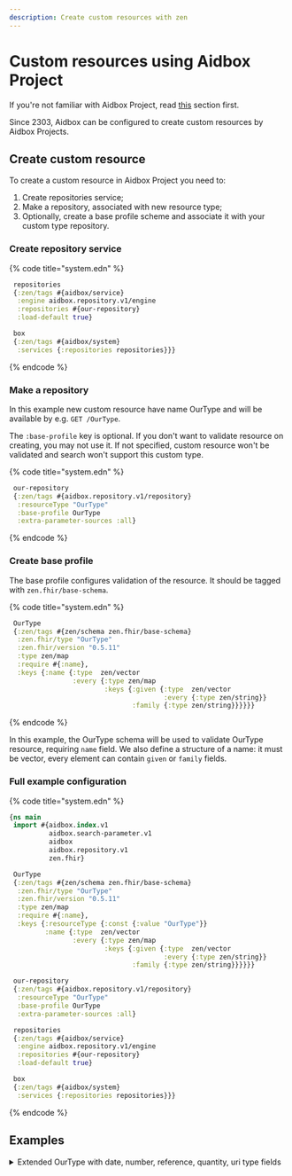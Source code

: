```yaml
---
description: Create custom resources with zen
---
```


# Custom resources using Aidbox Project

If you're not familiar with Aidbox Project, read [this](../../aidbox-configuration/aidbox-zen-lang-project/aidbox-configuration-project-structure.md) section first.

Since 2303, Aidbox can be configured to create custom resources by Aidbox Projects.&#x20;

## Create custom resource

To create a custom resource in Aidbox Project you need to:

1. Create repositories service;
2. Make a repository, associated with new resource type;
3. Optionally, create a base profile scheme and associate it with your custom type repository.

### Create repository service

{% code title="system.edn" %}
```clojure
 repositories
 {:zen/tags #{aidbox/service}
  :engine aidbox.repository.v1/engine
  :repositories #{our-repository}
  :load-default true}

 box 
 {:zen/tags #{aidbox/system}
  :services {:repositories repositories}}}
```
{% endcode %}

### Make a repository

In this example new custom resource have name OurType and will be available by e.g. `GET /OurType`.&#x20;

The `:base-profile` key is optional. If you don't want to validate resource on creating, you may not use it.  If not specified, custom resource won't be validated and search won't support this custom type.

{% code title="system.edn" %}
```clojure
 our-repository
 {:zen/tags #{aidbox.repository.v1/repository}
  :resourceType "OurType"
  :base-profile OurType
  :extra-parameter-sources :all}

```
{% endcode %}

### Create base profile

The base profile configures validation of the resource. It should be tagged with `zen.fhir/base-schema`.&#x20;

{% code title="system.edn" %}
```clojure
 OurType
 {:zen/tags #{zen/schema zen.fhir/base-schema}
  :zen.fhir/type "OurType"
  :zen.fhir/version "0.5.11"
  :type zen/map
  :require #{:name},
  :keys {:name {:type  zen/vector
                :every {:type zen/map
                        :keys {:given {:type  zen/vector
                                       :every {:type zen/string}}
                               :family {:type zen/string}}}}}}
```
{% endcode %}

In this example, the OurType schema will be used to validate OurType resource, requiring `name` field. We also define a structure of a name: it must be vector, every element can contain `given` or `family` fields. &#x20;

### Full example configuration

{% code title="system.edn" %}
```clojure
{ns main
 import #{aidbox.index.v1
          aidbox.search-parameter.v1
          aidbox
          aidbox.repository.v1
          zen.fhir}

 OurType
 {:zen/tags #{zen/schema zen.fhir/base-schema}
  :zen.fhir/type "OurType"
  :zen.fhir/version "0.5.11"
  :type zen/map
  :require #{:name},
  :keys {:resourceType {:const {:value "OurType"}}
         :name {:type  zen/vector
                :every {:type zen/map
                        :keys {:given {:type  zen/vector
                                       :every {:type zen/string}}
                               :family {:type zen/string}}}}}}

 our-repository
 {:zen/tags #{aidbox.repository.v1/repository}
  :resourceType "OurType"
  :base-profile OurType
  :extra-parameter-sources :all}

 repositories
 {:zen/tags #{aidbox/service}
  :engine aidbox.repository.v1/engine
  :repositories #{our-repository}
  :load-default true}

 box 
 {:zen/tags #{aidbox/system}
  :services {:repositories repositories}}}

```
{% endcode %}

## Examples

<details>

<summary>Extended OurType with date, number, reference, quantity, uri type fields</summary>

```clojure
{ns main
 import #{aidbox.index.v1
          aidbox.search-parameter.v1
          aidbox
          aidbox.repository.v1
          zen.fhir}

 Resource
 {:zen/tags #{zen/schema zen.fhir/structure-schema}
  :type zen/map
  :zen.fhir/version "0.5.11"
  :keys {:id {:type zen/string}
         :resourceType {:type zen/string}
         :meta {:type zen/map
                :keys {:profile {:type zen/vector
                                 :every {:type zen/string}}
                       :lastUpdated {:type zen/datetime}}}}}

 OurType
 {:zen/tags #{zen/schema zen.fhir/base-schema}
  :confirms #{Resource}
  :zen.fhir/type "OurType"
  :zen.fhir/version "0.5.11"
  :type zen/map
  :require #{:name},
  :keys {:resourceType {:const {:value "OurType"}}
         :mydate {:type zen/string
                  :zen.fhir/type "date"
                  :regex "^([0-9]([0-9]([0-9][1-9]|[1-9]0)|[1-9]00)|[1-9]000)(-(0[1-9]|1[0-2])(-(0[1-9]|[1-2][0-9]|3[0-1]))?)?$"}
         :mynumber {:type zen/number
                    :zen.fhir/type "integer"}
         :active {:type zen/boolean
                  :zen.fhir/type "boolean"}
         :myreference {:confirms #{zen.fhir/Reference}
                       :zen.fhir/type "Reference"
                       ; MyType, MyType2 are also base-profile schemas
                       ; for custom repositories 
                       :zen.fhir/reference {:refers #{MyType MyType2}}}
         :myquantity {:zen.fhir/type "Quantity"
                      :type zen/map
                      :keys {:value {:type zen/number}
                             :code {:type zen/string}
                             :system {:type zen/string}}}
         :myuri {:zen.fhir/type "uri"
                 :type zen/string}
         :name {:type zen/vector
                :every {:type zen/map
                        :keys {:given {:type zen/vector
                                       :every {:type zen/string}}
                               :family {:type zen/string}}}}}}

 our-param-reference
 {:zen/tags #{aidbox.search-parameter.v1/search-parameter}
  :name "reference"
  :type :reference
  :resource {:resourceType "Entity" :id "OurType"}
  :expression [["myreference"]]}

 our-param-string
 {:zen/tags #{aidbox.search-parameter.v1/search-parameter}
  :name "string"
  :type :string
  :resource {:resourceType "Entity" :id "OurType"}
  :expression [["name" "given"] ["name" "family"]]}

 our-param-date
 {:zen/tags #{aidbox.search-parameter.v1/search-parameter}
  :name "date"
  :type :date
  :resource {:resourceType "Entity" :id "OurType"}
  :expression [["mydate"]]}

 our-param-number
 {:zen/tags #{aidbox.search-parameter.v1/search-parameter}
  :name "number"
  :type :number
  :resource {:resourceType "Entity" :id "OurType"}
  :expression [["mynumber"]]}

 our-param-token
 {:zen/tags #{aidbox.search-parameter.v1/search-parameter}
  :name "token"
  :type :token
  :resource {:resourceType "Entity" :id "OurType"}
  :expression [["active"]]}

 our-param-quantity
 {:zen/tags #{aidbox.search-parameter.v1/search-parameter}
  :name "quantity"
  :type :quantity
  :resource {:resourceType "Entity" :id "OurType"}
  :expression [["myquantity"]]}

 our-param-uri
 {:zen/tags #{aidbox.search-parameter.v1/search-parameter}
  :name "uri"
  :type :uri
  :resource {:resourceType "Entity" :id "OurType"}
  :expression [["myuri"]]}

 our-repository
 {:zen/tags #{aidbox.repository.v1/repository}
  :resourceType "OurType"
  :base-profile OurType
  :extra-parameter-sources :all
  :search-parameters #{our-param-string 
                       our-param-date 
                       our-param-reference
                       our-param-number 
                       our-param-token
                       our-param-uri
                       our-param-quantity}}

 repositories
 {:zen/tags #{aidbox/service}
  :engine aidbox.repository.v1/engine
  :repositories #{our-repository mytype-repository mytype2-repository}
  :load-default true}

 box {:zen/tags #{aidbox/system}
      :services
      {:repositories repositories}}}
```

</details>

